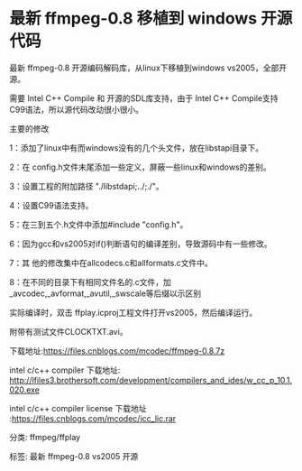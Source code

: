 
# 最新 ffmpeg-0.8 移植到 windows 开源代码 #

最新 ffmpeg-0.8 开源编码解码库，从linux下移植到windows vs2005，全部开源。

需要 Intel C++ Compile 和 开源的SDL库支持，由于 Intel C++ Compile支持C99语法，所以源代码改动很小很小。

 

主要的修改

1：添加了linux中有而windows没有的几个头文件，放在libstapi目录下。

2：在 config.h文件末尾添加一些定义，屏蔽一些linux和windows的差别。

3：设置工程的附加路径 "./libstdapi;../;./"。

4：设置C99语法支持。

5：在三到五个.h文件中添加#include "config.h"。

6：因为gcc和vs2005对if()判断语句的编译差别，导致源码中有一些修改。

7：其 他的修改集中在allcodecs.c和allformats.c文件中。

8：在不同的目录下有相同文件名的.c文件，加 _avcodec,_avformat,_avutil,_swscale等后缀以示区别

 

实际编译时，双击 ffplay.icproj工程文件打开vs2005，然后编译运行。

附带有测试文件CLOCKTXT.avi。

下载地址:https://files.cnblogs.com/mcodec/ffmpeg-0.8.7z

intel c/c++ compiler 下载地址: http://lfiles3.brothersoft.com/development/compilers_and_ides/w_cc_p_10.1.020.exe

intel c/c++ compiler license 下载地址 :https://files.cnblogs.com/mcodec/icc_lic.rar

分类: ffmpeg/ffplay

标签: 最新 ffmpeg-0.8 vs2005 开源